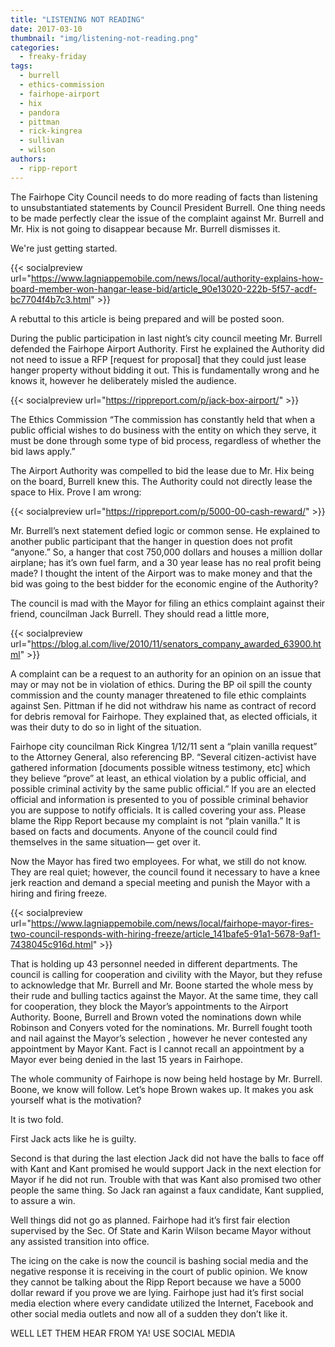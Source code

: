 ```yaml
---
title: "LISTENING NOT READING"
date: 2017-03-10
thumbnail: "img/listening-not-reading.png"
categories: 
  - freaky-friday
tags: 
  - burrell
  - ethics-commission
  - fairhope-airport
  - hix
  - pandora
  - pittman
  - rick-kingrea
  - sullivan
  - wilson
authors: 
  - ripp-report
---
```


The Fairhope City Council needs to do more reading of facts than listening to unsubstantiated statements by Council President Burrell. One thing needs to be made perfectly clear the issue of the complaint against Mr. Burrell and Mr. Hix is not going to disappear because Mr. Burrell dismisses it.

We're just getting started.

{{< socialpreview url="https://www.lagniappemobile.com/news/local/authority-explains-how-board-member-won-hangar-lease-bid/article_90e13020-222b-5f57-acdf-bc7704f4b7c3.html" >}}

A rebuttal to this article is being prepared and will be posted soon.

During the public participation in last night’s city council meeting Mr. Burrell defended the Fairhope Airport Authority. First he explained the Authority did not need to issue a RFP \[request for proposal\] that they could just lease hanger property without bidding it out. This is fundamentally wrong and he knows it, however he deliberately misled the audience.

{{< socialpreview url="https://rippreport.com/p/jack-box-airport/" >}}

The Ethics Commission “The commission has constantly held that when a public official wishes to do business with the entity on which they serve, it must be done through some type of bid process, regardless of whether the bid laws apply.”

The Airport Authority was compelled to bid the lease due to Mr. Hix being on the board, Burrell knew this. The Authority could not directly lease the space to Hix. Prove I am wrong:

{{< socialpreview url="https://rippreport.com/p/5000-00-cash-reward/" >}}

Mr. Burrell’s next statement defied logic or common sense. He explained to another public participant that the hanger in question does not profit “anyone.” So, a hanger that cost 750,000 dollars and houses a million dollar airplane; has it’s own fuel farm, and a 30 year lease has no real profit being made? I thought the intent of the Airport was to make money and that the bid was going to the best bidder for the economic engine of the Authority?

The council is mad with the Mayor for filing an ethics complaint against their friend, councilman Jack Burrell. They should read a little more,

{{< socialpreview url="https://blog.al.com/live/2010/11/senators_company_awarded_63900.html" >}}

A complaint can be a request to an authority for an opinion on an issue that may or may not be in violation of ethics. During the BP oil spill the county commission and the county manager threatened to file ethic complaints against Sen. Pittman if he did not withdraw his name as contract of record for debris removal for Fairhope. They explained that, as elected officials, it was their duty to do so in light of the situation.

Fairhope city councilman Rick Kingrea 1/12/11 sent a “plain vanilla request” to the Attorney General, also referencing BP. “Several citizen-activist have gathered information \[documents possible witness testimony, etc\] which they believe “prove” at least, an ethical violation by a public official, and possible criminal activity by the same public official.” If you are an elected official and information is presented to you of possible criminal behavior you are suppose to notify officials. It is called covering your ass. Please blame the Ripp Report because my complaint is not “plain vanilla.” It is based on facts and documents. Anyone of the council could find themselves in the same situation— get over it.

Now the Mayor has fired two employees. For what, we still do not know. They are real quiet; however, the council found it necessary to have a knee jerk reaction and demand a special meeting and punish the Mayor with a hiring and firing freeze.

{{< socialpreview url="https://www.lagniappemobile.com/news/local/fairhope-mayor-fires-two-council-responds-with-hiring-freeze/article_141bafe5-91a1-5678-9af1-7438045c916d.html" >}}

That is holding up 43 personnel needed in different departments. The council is calling for cooperation and civility with the Mayor, but they refuse to acknowledge that Mr. Burrell and Mr. Boone started the whole mess by their rude and bulling tactics against the Mayor. At the same time, they call for cooperation, they block the Mayor’s appointments to the Airport Authority. Boone, Burrell and Brown voted the nominations down while Robinson and Conyers voted for the nominations. Mr. Burrell fought tooth and nail against the Mayor’s selection , however he never contested any appointment by Mayor Kant. Fact is I cannot recall an appointment by a Mayor ever being denied in the last 15 years in Fairhope.

The whole community of Fairhope is now being held hostage by Mr. Burrell. Boone, we know will follow. Let’s hope Brown wakes up. It makes you ask yourself what is the motivation?

It is two fold.

First Jack acts like he is guilty.

Second is that during the last election Jack did not have the balls to face off with Kant and Kant promised he would support Jack in the next election for Mayor if he did not run. Trouble with that was Kant also promised two other people the same thing. So Jack ran against a faux candidate, Kant supplied, to assure a win.

Well things did not go as planned. Fairhope had it’s first fair election supervised by the Sec. Of State and Karin Wilson became Mayor without any assisted transition into office.

The icing on the cake is now the council is bashing social media and the negative response it is receiving in the court of public opinion. We know they cannot be talking about the Ripp Report because we have a 5000 dollar reward if you prove we are lying. Fairhope just had it’s first social media election where every candidate utilized the Internet, Facebook and other social media outlets and now all of a sudden they don’t like it.

WELL LET THEM HEAR FROM YA! USE SOCIAL MEDIA
